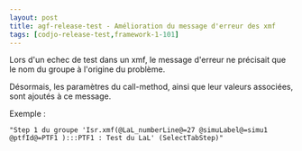 ```yaml
---
layout: post
title: agf-release-test - Amélioration du message d'erreur des xmf
tags: [codjo-release-test,framework-1-101]
---
```

Lors d'un echec de test dans un xmf, le message d'erreur ne précisait que le nom du groupe à l'origine du problème.

Désormais, les paramètres du call-method, ainsi que leur valeurs associées, sont ajoutés à ce message.

Exemple :
```
"Step 1 du groupe 'Isr.xmf(@LaL_numberLine@=27 @simuLabel@=simu1 @ptfId@=PTF1 ):::PTF1 : Test du LaL' (SelectTabStep)"
```